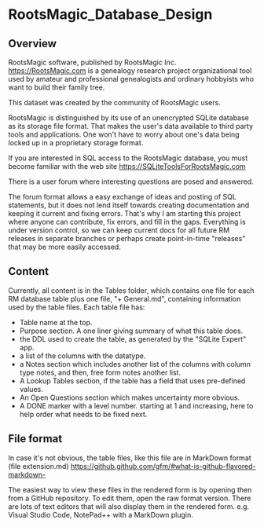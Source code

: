 # RootsMagic_Database_Design

## Overview

RootsMagic software, published by RootsMagic Inc. <https://RootsMagic.com>
is a genealogy research project organizational tool
used by amateur and professional genealogists and ordinary hobbyists who want to
build their family tree.

This dataset was created by the community of RootsMagic users.

RootsMagic is distinguished by its use of an unencrypted SQLite database as its
storage file format. That makes the user's data available to third party tools
and applications. One won't have to worry about one's data being locked up in 
a proprietary storage format.

If you are interested in SQL access to the RootsMagic database, you must become
familiar with the web site <https://SQLiteToolsForRootsMagic.com>

There is a user forum where interesting questions are posed and answered.

The forum format allows a easy exchange of ideas and posting of SQL statements, but it
does not lend itself towards creating documentation and keeping it current and fixing errors.
That's why I am starting this project where anyone can contribute, fix errors, and fill in the gaps.
Everything is under version control, so we can keep current docs for all future RM releases
in separate branches or perhaps create point-in-time "releases" that may be more easily accessed.

## Content

Currently, all content is in the Tables folder, which contains one file for 
each RM database table plus one file, "+ General.md", containing information used by the 
table files.
Each table file has:
* Table name at the top.
* Purpose section. A one liner giving summary of what this table does.
* the DDL used to create the table, as generated by the "SQLite Expert" app.
* a list of the columns with the datatype.
* a Notes section which includes another list of the columns with column type notes, and then, 
free form notes another list.
* A Lookup Tables section, if the table has a field that uses pre-defined values.
* An Open Questions section which makes uncertainty more obvious.
* A DONE marker with a level number. starting at 1 and increasing, 
here to help order what needs to be fixed next.

## File format

In case it's not obvious, the table files, like this file are in MarkDown format (file extension.md)
<https://github.github.com/gfm/#what-is-github-flavored-markdown->

The easiest way to view these files in the rendered form is by opening then from a GitHub repository.
To edit them, open the raw format version.
There are lots of text editors that will also display them in the rendered form.
e.g. Visual Studio Code, NotePad++ with a MarkDown plugin.

